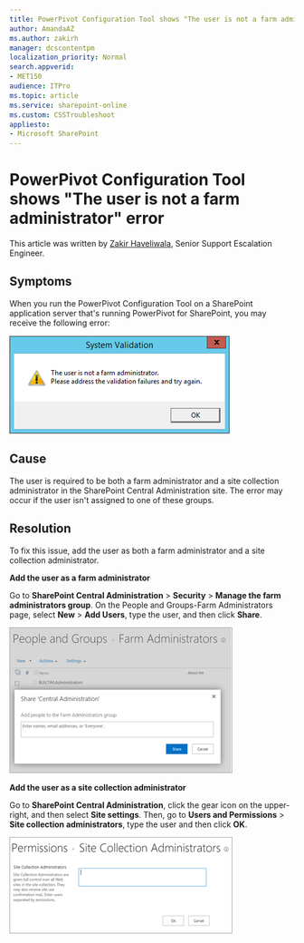 ```yaml
---
title: PowerPivot Configuration Tool shows "The user is not a farm administrator" error 
author: AmandaAZ
ms.author: zakirh
manager: dcscontentpm
localization_priority: Normal
search.appverid: 
- MET150
audience: ITPro
ms.topic: article
ms.service: sharepoint-online
ms.custom: CSSTroubleshoot
appliesto:
- Microsoft SharePoint
---
```


# PowerPivot Configuration Tool shows "The user is not a farm administrator" error

This article was written by [Zakir Haveliwala](https://social.technet.microsoft.com/profile/Zakir+H+-+MSFT), Senior Support Escalation Engineer.

## Symptoms

When you run the PowerPivot Configuration Tool on a SharePoint application server that's running PowerPivot for SharePoint, you may receive the following error:

![the system validation dialog box](./media/powerpivot-configuration-tool-shows-user-not-farm-administrator/system-validation.png)

## Cause

The user is required to be both a farm administrator and a site collection administrator in the SharePoint Central Administration site. The error may occur if the user isn't assigned to one of these groups.

## Resolution

To fix this issue, add the user as both a farm administrator and a site collection administrator.

**Add the user as a farm administrator**

Go to **SharePoint Central Administration** > **Security** > **Manage the farm administrators group**. On the People and Groups-Farm Administrators page, select **New** > **Add Users**, type the user, and then click **Share**.

![the system validation dialog box](./media/powerpivot-configuration-tool-shows-user-not-farm-administrator/farm-administrators.png)

**Add the user as a site collection administrator**

Go to **SharePoint Central Administration**, click the gear icon on the upper-right, and then select **Site settings**. Then, go to **Users and Permissions** > **Site collection administrators**, type the user and then click **OK**.

![the system validation dialog box](./media/powerpivot-configuration-tool-shows-user-not-farm-administrator/site-collection-administrators.png)